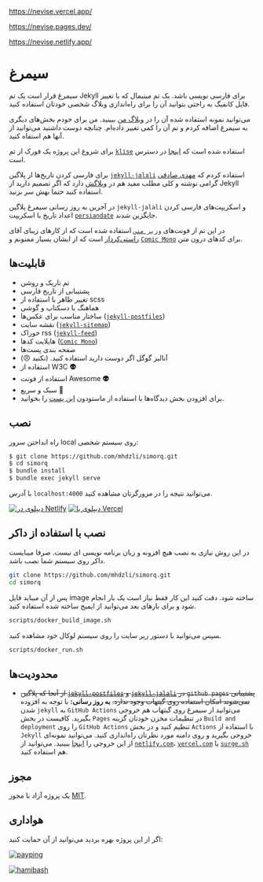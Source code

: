 https://nevise.vercel.app/

https://nevise.pages.dev/

https://nevise.netlify.app/

# سیمرغ

سیمرغ قرار است یک تم Jekyll برای فارسی نویسی باشد. یک تم مینیمال که با تغییر فایل کانفیگ به راحتی بتوانید آن را برای راه‌اندازی وبلاگ شخصی خودتان استفاده کنید.

می‌توانید نمونه استفاده شده آن را در [وبلاگ من](https://zmim.ir) ببینید. من برای خودم بخش‌های دیگری به سیمرغ اضافه کردم و تم آن را کمی تغییر داده‌ام. چنانچه دوست داشتید می‌توانید از آنها هم استفاه کنید.

برای شروع این پروژه یک فورک از تم [`klise`](https://klise.now.sh) استفاده شده است که [اینجا](https://github.com/piharpi/jekyll-klise) در دسترس است.

برای فارسی کردن تاریخ‌ها از پلاگین [`jekyll-jalali`](https://github.com/mehdisadeghi/jekyll-jalali) استفاده کردم که [مهدی صادقی](https://github.com/mehdisadeghi/) گرامی نوشته و کلی مطلب مفید هم در [وبلاگش](https://mehdix.ir/) دارد که اگر تصمیم دارید از Jekyll استفاده کنید حتما بهش سر بزنید.

در آخرین به روز رسانی سیمرغ پلاگین `jekyll-jalali` و اسکریپت‌های فارسی کردن اعداد تاریخ با اسکریپت [`persiandate`](https://github.com/mhdzli/simorq/blob/master/src/assets/js/persiandate.js) جایگزین شدند.

در این تم از فونت‌های [`وزیر متن`](https://github.com/rastikerdar/vazirmatn) استفاده شده است که از کارهای زیبای آقای [راستی‌کردار](https://github.com/rastikerdar) است که از ایشان بسیار ممنونم و [`Comic Mono`](https://dtinth.github.io/comic-mono-font/) برای کدهای درون متن.

## قابلیت‌ها

- تم تاریک و روشن
- پشتیبانی از تاریخ فارسی
- تغییر ظاهر با استفاده از scss
- هماهنگ با دسکتاپ و گوشی
- ساختار مناسب برای عکس‌ها ([`jekyll-postfiles`](https://github.com/nhoizey/jekyll-postfiles))
- نقشه سایت ([`jekyll-sitemap`](https://github.com/jekyll/jekyll-sitemap))
- خوراک rss ([`jekyll-feed`](https://github.com/jekyll/jekyll-feed))
- هایلایت کدها ([`Comic Mono`](https://dtinth.github.io/comic-mono-font/))
- صفحه بندی پست‌ها
- آنالیز گوگل اگر دوست دارید استفاده کنید. (نکنید 😠)
- استفاده از W3C **👽**
- استفاده از فونت Awesome **👽**
- سبک و سریع **🚄**
- برای افزودن بخش دیدگاه‌ها با استفاده از ماستودون [این پست](https://www.zmim.ir/mastodon-comments/) را بخوانید.

## نصب

راه انداختن سرور local روی سیستم شخصی:

```bash
$ git clone https://github.com/mhdzli/simorq.git
$ cd simorq
$ bundle install
$ bundle exec jekyll serve
```

با آدرس `localhost:4000` می‌توانید نتیجه را در مرورگرتان مشاهده کنید.

[![دیپلوی در Netlify](https://www.netlify.com/img/deploy/button.svg)](https://app.netlify.com/start/deploy?repository=https://github.com/mhdzli/simorq) [![دیپلوی با Vercel](https://vercel.com/button)](https://vercel.com/import/project?template=https://github.com/mhdzli/simorq)

## نصب با استفاده از داکر

در این روش نیازی به نصب هیچ افزونه و زبان برنامه نویسی ای نیست. صرفا میبایست داکر روی سیستم شما نصب باشد.

```bash
git clone https://github.com/mhdzli/simorq.git
cd simorq
```

پس از آن میباید فایل image ساخته شود. دقت کنید این کار فقط نیاز است یک بار انجام شود و برای بارهای بعد می‌توانید از ایمیج ساخته شده استفاده کنید.

```bash
scripts/docker_build_image.sh
```

‍سپس می‌توانید با دستور زیر سایت را روی سیستم لوکال خود مشاهده کنید.

```bash
scripts/docker_run.sh
```

## محدودیت‌ها

- ~~از آنجا که پلاگین [`jekyll-postfiles`](https://github.com/nhoizey/jekyll-postfiles#compatibility) و [`jekyll-jalali`](https://github.com/mehdisadeghi/jekyll-jalali) در `github pages` پشتیبانی نمی‌شوند امکان استفاده روی گیتهاب وجود ندارد.~~ **به روز رسانی:** با توجه به افزوده شدن `jekyll` به `GitHub Actions` می‌توانید از سیمرغ روی گیتهاب هم خروجی بگیرید. کافیست در بخش ‍‍‍‍‍‍`Pages` در تنظیمات مخزن خودتان گزینه `Build and deployment` را روی `GitHub Actions` تنظیم کنید و در بخش `Actions` با استفاده از ‍`Jekyll` خروجی بگیرید و روی دامنه مورد نظرتان راه‌اندازی کنید. می‌توانید نمونه‌ای از این خروجی را [اینجا](https://theme.zmim.ir/) ببینید. می‌توانید از [`netlify.com`](https://netlify.com)، [`vercel.com`](https://vercel.com) یا [`surge.sh`](https://surge.sh) هم استفاده کنید.

  
## مجوز

یک پروژه آزاد با مجوز [MIT](LICENSE).

## هواداری

اگر از این پروژه بهره بردید می‌توانید از آن حمایت کنید:

[![payping](../master/assets/payping.gif)](https://www.payping.ir/@mzeinali)

[![hamibash](../master/assets/hamibash.png)](https://www.hamibash.com/mzeinali)
